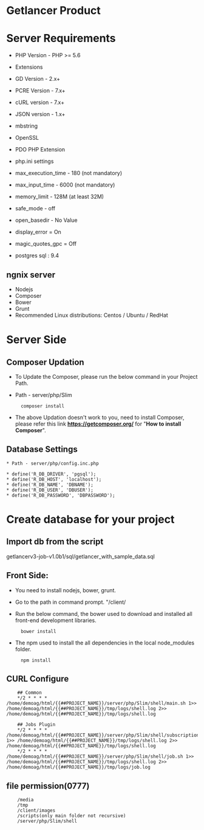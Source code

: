 # Getlancer Product
# Server Requirements
 - PHP Version - PHP >= 5.6
 - Extensions
 - GD Version - 2.x+
 - PCRE Version - 7.x+
 - cURL version - 7.x+
 - JSON version - 1.x+
 - mbstring
 - OpenSSL
 - PDO PHP Extension
 - php.ini settings
 - max_execution_time - 180 (not mandatory)
 - max_input_time - 6000 (not mandatory)
 - memory_limit - 128M (at least 32M)
 - safe_mode - off
 - open_basedir - No Value
 - display_error = On
 - magic_quotes_gpc = Off

 - postgres sql : 9.4

## ngnix server  
- Nodejs
- Composer
- Bower
- Grunt
- Recommended Linux distributions: Centos / Ubuntu / RedHat

# Server Side
## Composer Updation

* To Update the Composer, please run the below command in your Project Path.  
* Path - server/php/Slim

        composer install
    
* The above Updation doesn't work to you, need to install Composer, please refer this link **https://getcomposer.org/**  for "**How to install Composer**".

## Database Settings

	* Path - server/php/config.inc.php

    * define('R_DB_DRIVER', 'pgsql');
	* define('R_DB_HOST', 'localhost');
	* define('R_DB_NAME', 'DBNAME');
	* define('R_DB_USER', 'DBUSER');
	* define('R_DB_PASSWORD', 'DBPASSWORD');

# Create database for your project
## Import db from the script

 getlancerv3-job-v1.0b1/sql/getlancer_with_sample_data.sql

## Front Side: 

* You need to install nodejs, bower, grunt.

* Go to the path in command prompt. "/client/
* Run the below command, the bower used to download and installed all front-end development libraries.

        bower install

* The npm used to install the all dependencies in the local node_modules folder.

        npm install    

 
## CURL Configure
			
        ## Common
        */2 * * * * /home/demoag/html/{{##PROJECT_NAME}}/server/php/Slim/shell/main.sh 1>> /home/demoag/html/{{##PROJECT_NAME}}/tmp/logs/shell.log 2>> /home/demoag/html/{{##PROJECT_NAME}}/tmp/logs/shell.log

        ## Jobs Plugin
        */2 * * * * /home/demoag/html/{{##PROJECT_NAME}}/server/php/Slim/shell/subscription.sh 1>> /home/demoag/html/{{##PROJECT_NAME}}/tmp/logs/shell.log 2>> /home/demoag/html/{{##PROJECT_NAME}}/tmp/logs/shell.log
        */2 * * * * /home/demoag/html/{{##PROJECT_NAME}}/server/php/Slim/shell/job.sh 1>> /home/demoag/html/{{##PROJECT_NAME}}/tmp/logs/shell.log 2>> /home/demoag/html/{{##PROJECT_NAME}}/tmp/logs/job.log
       

## file permission(0777) 
 
		/media
		/tmp
		/client/images
		/scripts(only main folder not recursive)				
		/server/php/Slim/shell